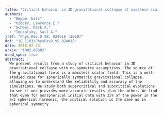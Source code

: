 ```yaml
---
title: "Critical behavior in 3D gravitational collapse of massless scalar fields"
authors:
  - "Deppe, Nils"
  - "Kidder, Lawrence E."
  - "Scheel, Mark A."
  - "Teukolsky, Saul A."
jref: "Phys.Rev.D 99, 024018 (2019)"
doi: "10.1103/PhysRevD.99.024018"
date: 2018-02-23
arxiv: "1802.08682"
used_spec: true
abstract: |
  We present results from a study of critical behavior in 3D
  gravitational collapse with no symmetry assumptions. The source of
  the gravitational field is a massless scalar field. This is a well-
  studied case for spherically symmetric gravitational collapse,
  allowing us to understand the reliability and accuracy of the
  simulations. We study both supercritical and subcritical evolutions
  to see if one provides more accurate results than the other. We find
  that even for nonspherical initial data with 35% of the power in the
  ℓ=2 spherical harmonic, the critical solution is the same as in
  spherical symmetry.
---
```

